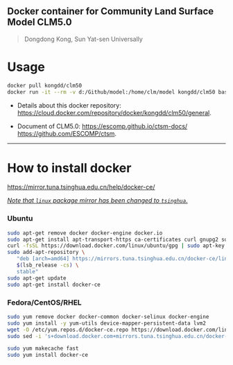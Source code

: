 ## Docker container for Community Land Surface Model CLM5.0

> Dongdong Kong, Sun Yat-sen Universally

# Usage

```bash
docker pull kongdd/clm50
docker run -it --rm -v d:/Github/model:/home/clm/model kongdd/clm50 bash 
```

* Details about this docker repository: 
https://cloud.docker.com/repository/docker/kongdd/clm50/general.

* Document of CLM5.0:
https://escomp.github.io/ctsm-docs/
https://github.com/ESCOMP/ctsm.

----
# How to install docker  
https://mirror.tuna.tsinghua.edu.cn/help/docker-ce/

*<u>Note that `linux` package mirror has been changed to `tsinghua`.*</u>

### Ubuntu
```bash
sudo apt-get remove docker docker-engine docker.io
sudo apt-get install apt-transport-https ca-certificates curl gnupg2 software-properties-common
curl -fsSL https://download.docker.com/linux/ubuntu/gpg | sudo apt-key add -
sudo add-apt-repository \
   "deb [arch=amd64] https://mirrors.tuna.tsinghua.edu.cn/docker-ce/linux/ubuntu \
   $(lsb_release -cs) \
   stable"
sudo apt-get update
sudo apt-get install docker-ce
```

### Fedora/CentOS/RHEL
```bash
sudo yum remove docker docker-common docker-selinux docker-engine
sudo yum install -y yum-utils device-mapper-persistent-data lvm2
wget -O /etc/yum.repos.d/docker-ce.repo https://download.docker.com/linux/centos/docker-ce.repo
sudo sed -i 's+download.docker.com+mirrors.tuna.tsinghua.edu.cn/docker-ce+' /etc/yum.repos.d/docker-ce.repo

sudo yum makecache fast
sudo yum install docker-ce
```
